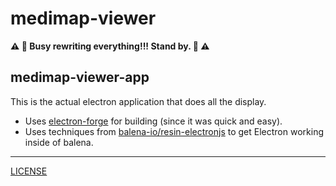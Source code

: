 # medimap-viewer

**:warning: :construction: Busy rewriting everything!!! Stand by. :construction: :warning:**

## medimap-viewer-app
This is the actual electron application that does all the display.
- Uses [electron-forge](https://www.electronforge.io/) for building (since it was quick and easy).
- Uses techniques from [balena-io/resin-electronjs](https://github.com/balena-io/resin-electronjs) to get Electron working inside of balena.

---
[LICENSE](./LICENSE)
